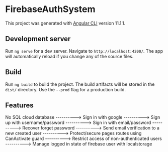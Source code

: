 # FirebaseAuthSystem

This project was generated with [Angular CLI](https://github.com/angular/angular-cli) version 11.1.1.

## Development server

Run `ng serve` for a dev server. Navigate to `http://localhost:4200/`. The app will automatically reload if you change any of the source files.



## Build

Run `ng build` to build the project. The build artifacts will be stored in the `dist/` directory. Use the `--prod` flag for a production build.


## Features

No SQL cloud database
----------> Sign in with google
----------> Sign up with username/password
----------> Sign in with email/password
----------> Recover forget password
----------> Send email verification to a new created user
----------> Protect/secure pages routes using CanActivate guard
----------> Restrict access of non-authenticated users
----------> Manage logged in state of firebase user with localstorage


